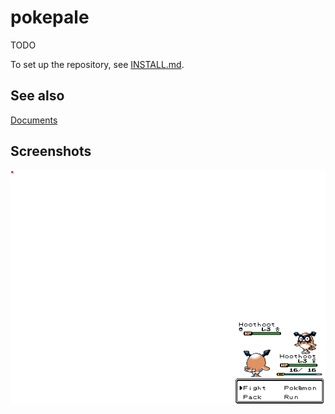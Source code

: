 # pokepale

TODO

To set up the repository, see [INSTALL.md](INSTALL.md).

## See also

[Documents](https://docs.google.com/spreadsheets/d/e/2PACX-1vScFK0iRIImSspdnOpIYwigFCBJvo5YwHECOo1LZwrmo6HMB5H5FZrqvCjur3zr_3hIlMj1n5z7D4-c/pubhtml)

## Screenshots
![battlehud](screenshots/battlehud.png)
